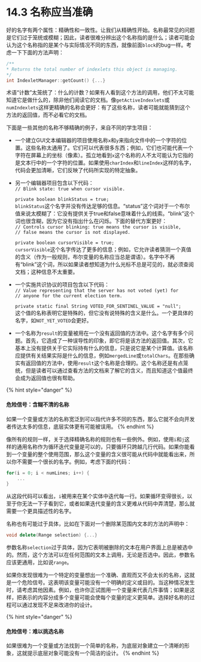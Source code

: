 # 14.3 名称应当准确

好的名字有两个属性：精确性和一致性。让我们从精确性开始。名称最常见的问题是它们过于笼统或模糊；因此，读者很难分辨出这个名称指的是什么；读者可能会认为这个名称指的是某个与实际情况不同的东西，就像前面`block`的bug一样。考虑一下下面的方法声明：

```cpp
/** 
* Returns the total number of indexlets this object is managing. 
*/ 
int IndexletManager::getCount() {...}
```

术语“计数”太笼统了：什么的计数？如果有人看到这个方法的调用，他们不太可能知道它是做什么的，除非他们阅读它的文档。像`getActiveIndexlets`或`numIndexlets`这样更精确的名称会更好：有了这些名称，读者可能就能猜到这个方法的返回值，而不必看它的文档。

下面是一些其他的名称不够精确的例子，来自不同的学生项目：

* 一个建立GUI文本编辑器的项目使用名称`x`和`y`来指向文件中的一个字符的位置。这些名称太通用了。它们可以代表很多东西；例如，它们也可能代表一个字符在屏幕上的坐标（像素）。孤立地看到`x`这个名称的人不太可能认为它指的是文本行中的一个字符的位置。如果使用`charIndex`和`lineIndex`这样的名字，代码会更加清晰，它们反映了代码所实现的特定抽象。
*   另一个编辑器项目包含以下代码：\
    `// Blink state: true when cursor visible.`

    `private boolean blinkStatus = true;`\
    `blinkStatus`这个名字并没有传达足够的信息。“status”这个词对于一个布尔值来说太模糊了：它没有提供关于true和false意味着什么的线索。“blink”这个词也很含糊，因为它没有指出什么在闪烁。下面的替代方案更好：\
    `// Controls cursor blinking: true means the cursor is visible,` \
    `// false means the cursor is not displayed.`

    `private boolean cursorVisible = true;`\
    `cursorVisible`这个名字传达了更多的信息；例如，它允许读者猜测一个真值的含义（作为一般规则，布尔变量的名称应当总是谓语）。名字中不再有“blink”这个词，所以如果读者想知道为什么光标不总是可见的，就必须查阅文档；这种信息不太重要。
*   一个实施共识协议的项目包含以下代码：\
    `// Value representing that the server has not voted (yet) for` \
    `// anyone for the current election term.`

    `private static final String VOTED_FOR_SENTINEL_VALUE = "null";`\
    这个值的名称表明它是特殊的，但它没有说特殊的含义是什么。一个更具体的名字，如`NOT_YET_VOTED`会更好。
* 一个名称为`result`的变量被用在一个没有返回值的方法中。这个名字有多个问题。首先，它造成了一种误导性的印象，即它将是该方法的返回值。其次，它基本上没有提供关于它实际持有什么的信息，只是说它是某个计算值。该名称应提供有关结果实际是什么的信息，例如`mergedLine`或`totalChars`。在那些确实有返回值的方法中，使用`result`这个名称是合理的。这个名称还是有点笼统，但是读者可以通过查看方法的文档来了解它的含义，而且知道这个值最终会成为返回值也很有帮助。

{% hint style="danger" %}
#### 危险信号：含糊不清的名称

如果一个变量或方法的名称宽泛到可以指代许多不同的东西，那么它就不会向开发者传达太多的信息，底层实体更有可能被误用。
{% endhint %}

像所有的规则一样，关于选择精确名称的规则也有一些例外。例如，使用`i`和`j`这样的通用名称作为循环迭代变量是可以的，只要循环只跨越几行代码。如果你能看到一个变量的整个使用范围，那么这个变量的含义很可能从代码中就能看出来，所以你不需要一个很长的名字。例如，考虑下面的代码：

```cpp
for(i = 0; i < numLines; i++) { 
    ...
}
```

从这段代码可以看出，`i`被用来在某个实体中迭代每一行。如果循环变得很长，以至于你无法一下子看到它，或者如果迭代变量的含义更难从代码中弄清楚，那么就需要一个更具描述性的名字。

名称也有可能过于具体，比如在下面对一个删除某范围内文本的方法的声明中：

```cpp
void delete(Range selection) {...}
```

参数名称`selection`过于具体，因为它表明被删除的文本在用户界面上总是被选中的。然而，这个方法可以在任何范围的文本上调用，无论是否选中。因此，参数名应该更通用，比如说`range`。

如果你发现很难为一个特定的变量想出一个准确、直观而又不会太长的名称，这就是一个危险信号。这表明该变量可能没有一个明确的定义或目的。当这种情况发生时，请考虑其他因素。例如，也许你正试图用一个变量来代表几件事情；如果是这样，把表示的内容分成多个变量可能会使每个变量的定义更简单。选择好名称的过程可以通过发现不足来改进你的设计。

{% hint style="danger" %}
#### 危险信号：难以挑选名称

如果很难为一个变量或方法找到一个简单的名称，为底层对象建立一个清晰的形象，这就提示底层对象可能没有一个简洁的设计。
{% endhint %}
